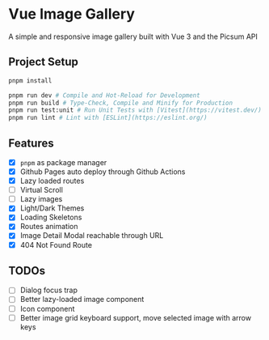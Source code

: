 # Vue Image Gallery 

A simple and responsive image gallery built with Vue 3 and the Picsum API

## Project Setup

```sh
pnpm install

pnpm run dev # Compile and Hot-Reload for Development
pnpm run build # Type-Check, Compile and Minify for Production
pnpm run test:unit # Run Unit Tests with [Vitest](https://vitest.dev/)
pnpm run lint # Lint with [ESLint](https://eslint.org/)
```

## Features 

- [x] `pnpm` as package manager
- [x] Github Pages auto deploy through Github Actions
- [x] Lazy loaded routes
- [ ] Virtual Scroll
- [ ] Lazy images
- [x] Light/Dark Themes
- [x] Loading Skeletons
- [x] Routes animation
- [x] Image Detail Modal reachable through URL
- [x] 404 Not Found Route

## TODOs

- [ ] Dialog focus trap
- [ ] Better lazy-loaded image component
- [ ] Icon component
- [ ] Better image grid keyboard support, move selected image with arrow keys
